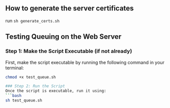 

## How to generate the server certificates

run `sh generate_certs.sh`




## Testing Queuing on the Web Server
### Step 1: Make the Script Executable (if not already)
First, make the script executable by running the following command in your terminal:
```bash
chmod +x test_queue.sh

### Step 2: Run the Script
Once the script is executable, run it using:
```bash
sh test_queue.sh

